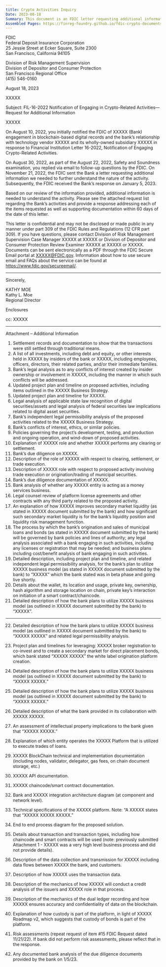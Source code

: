 ```yaml
---
title: Crypto Activities Inquiry
Date: 2023-08-18
Summary: This document is an FDIC letter requesting additional information from a bank regarding its crypto-related activities, specifically its engagement in blockchain-based digital records and relationship with a technology vendor. The letter references the bank's initial notification to the FDIC in response to FIL-16-2022, subsequent communications during a Safety and Soundness examination, and the FDIC's previous request for information. The attachment contains 42 detailed requests for additional information covering various aspects of the bank's crypto-related activities, including settlement records, project plans, legal analyses, policies, technical documentation, risk assessments, and details about the blockchain platform, wallet functionality, and relationships with third parties. The FDIC requests a response with supporting documentation within 60 days. (AI-generated)
Assembled Pages: https://finreg-foundry.github.io/fdic-crypto-documents//assets/assembled_pages/document_42379.pdf
---
```

FDIC  
Federal Deposit Insurance Corporation  
25 Jessie Street at Ecker Square, Suite 2300  
San Francisco, California 94105  

Division of Risk Management Supervision  
Division of Depositor and Consumer Protection  
San Francisco Regional Office  
(415) 546-0160  

August 18, 2023  

XXXXX  

Subject: FIL-16-2022 Notification of Engaging in Crypto-Related Activities—Request for Additional Information  

XXXXX  

On August 10, 2022, you initially notified the FDIC of XXXXX (Bank) engagement in blockchain-based digital records and the bank’s relationship with technology vendor XXXXX and its wholly-owned subsidiary XXXXX in response to Financial Institution Letter 16-2022, Notification of Engaging Crypto-Related Activities.  

On August 30, 2022, as part of the August 22, 2022, Safety and Soundness examination, you replied via email to follow-up questions by the FDIC. On November 21, 2022, the FDIC sent the Bank a letter requesting additional information we needed to further understand the nature of the activity. Subsequently, the FDIC received the Bank’s response on January 5, 2023.  

Based on our review of the information provided, additional information is needed to understand the activity. Please see the attached request list regarding the Bank’s activities and provide a response addressing each of the items requested as well as supporting documentation within 60 days of the date of this letter.  

This letter is confidential and may not be disclosed or made public in any manner under part 309 of the FDIC Rules and Regulations (12 CFR part 309). If you have questions, please contact Division of Risk Management Supervision Case Manager XXXXX at XXXXX or Division of Depositor and Consumer Protection Review Examiner XXXXX at XXXXX or XXXXX. Documents can be sent electronically as a PDF through the FDIC Secure Email portal at XXXXX@FDIC.gov. Information about how to use secure email and FAQs about the service can be found at https://www.fdic.gov/secureemail/.  


---

Sincerely,

KATHY MOE  
Kathy L. Moe  
Regional Director  

Enclosures  

cc: XXXXX  


---

Attachment – Additional Information

1. Settlement records and documentation to show that the transactions were still settled through traditional means.
2. A list of all investments, including debt and equity, or other interests held in XXXXX by insiders of the bank or XXXXX, including employees, officers, directors, their related parties, and/or their immediate families.
3. Bank’s legal analysis as to any conflicts of interest created by insider ownership or involvement in XXXXX, including the manner in which such conflicts will be addressed.
4. Updated project plan and timeline on proposed activities, including items outlined in the XXXXX Business Strategy.
5. Updated project plan and timeline for XXXXX.
6. Legal analysis of applicable state law recognition of digital securities/assets and legal analysis of federal securities law implications related to digital asset securities.
7. Bank’s independent legal permissibility analysis of the proposed activities related to the XXXXX Business Strategy.
8. Bank’s conflicts of interest, ethics, or similar policies.
9. Policies governing the project’s development, testing, and production and ongoing operation, and wind-down of proposed activities.
10. Explanation of XXXXX role and whether XXXXX performs any clearing or settlement.
11. Bank’s due diligence on XXXXX.
12. Description of the role of XXXXX with respect to clearing, settlement, or trade execution.
13. Description of XXXXX role with respect to proposed activity involving trade execution or origination/trading of municipal securities.
14. Bank’s due diligence documentation of XXXXX.
15. Bank analysis of whether any XXXXX entity is acting as a money services business.
16. Legal counsel review of platform license agreements and other contracts with any third party related to the proposed activity.
17. An explanation of how XXXXX improves secondary market liquidity (as stated in XXXXX document submitted by the bank) and how significant such secondary market liquidity is for the bank’s liquidity position and liquidity risk management function.
18. The process by which the bank’s origination and sales of municipal loans and bonds (as stated in XXXXX document submitted by the bank) will be governed by bank policies and lines of authority; any legal analysis associated with a bank engaging in such activities, including any licenses or registration that may be needed; and business plans including cost/benefit analysis of bank engaging in such activities.
19. Detailed description, including project plan and timeline, and related independent legal permissibility analysis, for the bank’s plan to utilize XXXXX business model (as stated in XXXXX document submitted by the bank) to “XXXXX” which the bank stated was in beta phase and going live shortly.
20. Details about the wallet, its location and usage, private key, ownership, hash algorithm and storage location on chain, private key’s interaction on initiation of a smart contract/chaincode.
21. Detailed description of how the bank plans to utilize XXXXX business model (as outlined in XXXXX document submitted by the bank) to “XXXXX”.

---

22. Detailed description of how the bank plans to utilize XXXXX business model (as outlined in XXXXX document submitted by the bank) to “XXXXX XXXXX” and related legal permissibility analysis.

23. Project plan and timelines for leveraging: XXXXX broker registration to co-invest and to create a secondary market for direct placement bonds, which bank stated “XXXXX XXXXX” the white label origination platform creation.

24. Detailed description of how the bank plans to utilize XXXXX business model (as outlined in XXXXX document submitted by the bank) to “XXXXX XXXXX.”

25. Detailed description of how the bank plans to utilize XXXXX business model (as outlined in XXXXX document submitted by the bank) to “XXXXX XXXXX.”

26. Detailed description of what the bank provided in its collaboration with XXXXX XXXXX.

27. An assessment of intellectual property implications to the bank given that “XXXXX XXXXX.”

28. Explanation of which entity operates the XXXXX Platform that is utilized to execute trades of loans.

29. XXXXX BlockChain technical and implementation documentation (including nodes, validator, delegator, gas fees, on chain document storage, etc.)

30. XXXXX API documentation.

31. XXXXX chaincode/smart contract documentation.

32. Bank and XXXXX integration architecture diagram (at component and network level).

33. Technical specifications of the XXXXX platform. Note: “A XXXXX states that “XXXXX XXXXX XXXXX.”

34. End to end process diagram for the proposed solution.

35. Details about transaction and transaction types, including how chaincode and smart contracts will be used (note: previously submitted Attachment 1 - XXXXX was a very high level business process and did not provide details).

36. Description of the data collection and transmission for XXXXX including data flows between XXXXX the bank, and customers.

37. Description of how XXXXX uses the transaction data.

38. Description of the mechanics of how XXXXX will conduct a credit analysis of the issuers and XXXXX role in that process.

39. Description of the mechanics of the dual ledger recording and how XXXXX ensures accuracy and confidentiality of data on the blockchain.

40. Explanation of how custody is part of the platform, in light of XXXXX Roadmap v2, which suggests that custody of bonds is part of the platform.

41. Risk assessments (repeat request of item #15 FDIC Request dated 11/21/22). If bank did not perform risk assessments, please reflect that in the response.

42. Any documented bank analysis of the due diligence documents provided by the bank on 1/5/23.